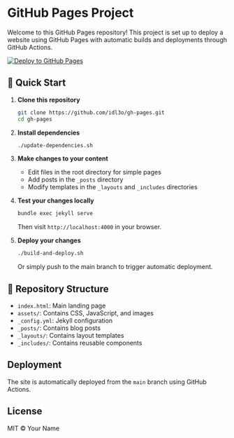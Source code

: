 # GitHub Pages Project

Welcome to this GitHub Pages repository! This project is set up to deploy a website using GitHub Pages with automatic builds and deployments through GitHub Actions.

[![Deploy to GitHub Pages](https://github.com/idl3o/gh-pages/actions/workflows/deploy.yml/badge.svg)](https://github.com/idl3o/gh-pages/actions/workflows/deploy.yml)

## 🚀 Quick Start

1. **Clone this repository**
   ```bash
   git clone https://github.com/idl3o/gh-pages.git
   cd gh-pages
   ```

2. **Install dependencies**
   ```bash
   ./update-dependencies.sh
   ```

3. **Make changes to your content**
   - Edit files in the root directory for simple pages
   - Add posts in the `_posts` directory
   - Modify templates in the `_layouts` and `_includes` directories

4. **Test your changes locally**
   ```bash
   bundle exec jekyll serve
   ```
   Then visit `http://localhost:4000` in your browser.

5. **Deploy your changes**
   ```bash
   ./build-and-deploy.sh
   ```
   Or simply push to the main branch to trigger automatic deployment.

## 📂 Repository Structure

- `index.html`: Main landing page
- `assets/`: Contains CSS, JavaScript, and images
- `_config.yml`: Jekyll configuration
- `_posts/`: Contains blog posts
- `_layouts/`: Contains layout templates
- `_includes/`: Contains reusable components

## Deployment

The site is automatically deployed from the `main` branch using GitHub Actions.

## License

MIT © Your Name
